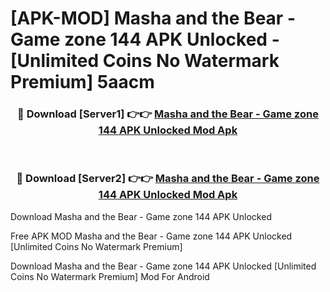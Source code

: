 # [APK-MOD] Masha and the Bear - Game zone 144 APK Unlocked - [Unlimited Coins No Watermark Premium] 5aacm



<div align="center">
<h3>🔴 Download [Server1] 👉👉 <a href="https://momento.my/?title=Masha_and_the_Bear_-_Game_zone_144_APK_Unlocked">Masha and the Bear - Game zone 144 APK Unlocked Mod Apk</a></h3><br>

<h3>🔴 Download [Server2] 👉👉 <a href="https://momento.my/?title=Masha_and_the_Bear_-_Game_zone_144_APK_Unlocked">Masha and the Bear - Game zone 144 APK Unlocked Mod Apk</a></h3>
</div>



Download Masha and the Bear - Game zone 144 APK Unlocked 

Free APK MOD Masha and the Bear - Game zone 144 APK Unlocked [Unlimited Coins No Watermark Premium]

Download Masha and the Bear - Game zone 144 APK Unlocked [Unlimited Coins No Watermark Premium] Mod For Android
